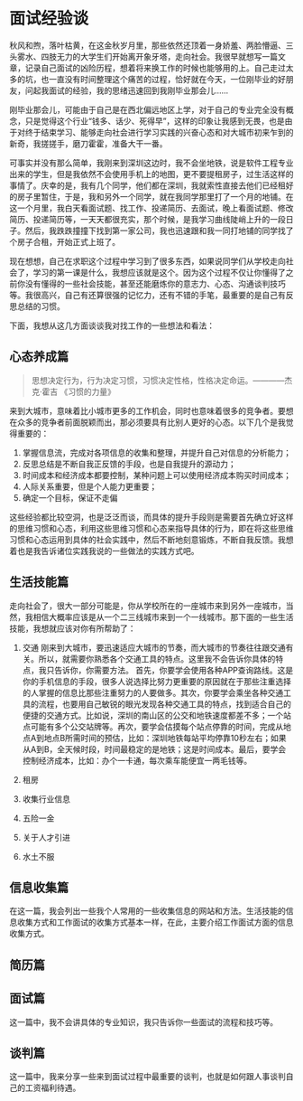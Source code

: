 
# 面试经验谈
秋风和煦，落叶枯黄，在这金秋岁月里，那些依然还顶着一身娇羞、两脸懵逼、三头雾水、四肢无力的大学生们开始离开象牙塔，走向社会。我很早就想写一篇文章，记录自己面试的凶险历程，想着将来换工作的时候也能够用的上。自己走过太多的坑，也一直没有时间整理这个痛苦的过程，恰好就在今天，一位刚毕业的好朋友，问起我面试的经验，我的思绪迅速回到我刚毕业那会儿……

刚毕业那会儿，可能由于自己是在西北偏远地区上学，对于自己的专业完全没有概念，只是觉得这个行业“钱多、话少、死得早”，这样的印象让我感到无畏，也是由于对终于结束学习、能够走向社会进行学习实践的兴奋心态和对大城市初来乍到的新奇，我搓搓手，磨刀霍霍，准备大干一番。

可事实并没有那么简单，我刚来到深圳这边时，我不会坐地铁，说是软件工程专业出来的学生，但是我依然不会使用手机上的地图，更不要提租房子，过生活这样的事情了。庆幸的是，我有几个同学，他们都在深圳，我就索性直接去他们已经租好的房子里暂住，于是，我和另外一个同学，就在我同学那里打了一个月的地铺。在这一个月里，我白天看面试题、找工作、投递简历、去面试，晚上看面试题、修改简历、投递简历等，一天天都很充实，那个时候，是我学习曲线陡峭上升的一段日子。然后，我跌跌撞撞下找到第一家公司，我也迅速跟和我一同打地铺的同学找了个房子合租，开始正式上班了。

现在想想，自己在求职这个过程中学习到了很多东西，如果说同学们从学校走向社会了，学习的第一课是什么，我想应该就是这个。因为这个过程不仅让你懂得了之前你没有懂得的一些社会技能，甚至还能磨炼你的意志力、心态、沟通谈判技巧等。我很高兴，自己有还算很强的记忆力，还有不错的手笔，最重要的是自己有反思总结的习惯。

下面，我想从这几方面谈谈我对找工作的一些想法和看法：

## 心态养成篇
> 思想决定行为，行为决定习惯，习惯决定性格，性格决定命运。————杰克·霍吉 《习惯的力量》

来到大城市，意味着比小城市更多的工作机会，同时也意味着很多的竞争者。要想在众多的竞争者前面脱颖而出，那必须要具有比别人更好的心态。以下几个是我觉得重要的：
1. 掌握信息流，完成对各项信息的收集和整理，并提升自己对信息的分析能力；
2. 反思总结是不断自我正反馈的手段，也是自我提升的源动力；
3. 时间成本和经济成本都要控制，某种问题上可以使用经济成本购买时间成本；
4. 人际关系重要，但是个人能力更重要；
5. 确定一个目标，保证不走偏

这些经验都比较空洞，也是泛泛而谈，而具体的提升手段则是需要首先确立好这样的思维习惯和心态，利用这些思维习惯和心态来指导具体的行为，即在将这些思维习惯和心态运用到具体的社会实践中，然后不断地刻意锻炼，不断自我反馈。我想着也是我告诉诸位实践我说的一些做法的实践方式吧。

## 生活技能篇
走向社会了，很大一部分可能是，你从学校所在的一座城市来到另外一座城市，当然，我相信大概率应该是从一个二三线城市来到一个一线城市。那下面的一些生活技能，我想就应该对你有所帮助了：

1. 交通
刚来到大城市，要迅速适应大城市的节奏，而大城市的节奏往往跟交通有关。所以，就需要你熟悉各个交通工具的特点。这里我不会告诉你具体的特点，我只告诉你，你需要方法。
首先，你要学会使用各种APP查询路线。这是你的手机信息的手段，很多人说选择比努力更重要的原因就在于那些注重选择的人掌握的信息比那些注重努力的人要做多。其次，你要学会乘坐各种交通工具的流程，也要用自己敏锐的眼光发现各种交通工具的特点，找到适合自己的便捷的交通方式。比如说，深圳的南山区的公交和地铁速度都差不多；一个站点可能有多个公交站牌等。再次，要学会估摸每个站点停靠的时间，完成从地点A到地点B所需时间的预估，比如：深圳地铁每站平均停靠10秒左右；如果从A到B，全天候时段，时间最稳定的是地铁；这是时间成本。最后，要学会控制经济成本，比如：办个一卡通，每次乘车能便宜一两毛钱等。

2. 租房

3. 收集行业信息

4. 五险一金

5. 关于人才引进

6. 水土不服


## 信息收集篇
在这一篇，我会列出一些我个人常用的一些收集信息的网站和方法。生活技能的信息收集方式和工作面试的收集方式基本一样，在此，主要介绍工作面试方面的信息收集方式。

## 简历篇

## 面试篇
这一篇中，我不会讲具体的专业知识，我只告诉你一些面试的流程和技巧等。

## 谈判篇
这一篇中，我来分享一些来到面试过程中最重要的谈判，也就是如何跟人事谈判自己的工资福利待遇。

##
